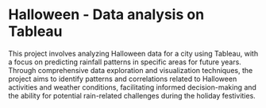 # Halloween - Data analysis on Tableau

This project involves analyzing Halloween data for a city using Tableau, with a focus on predicting rainfall patterns in specific areas for future years. Through comprehensive data exploration and visualization techniques, the project aims to identify patterns and correlations related to Halloween activities and weather conditions, facilitating informed decision-making and the ability for potential rain-related challenges during the holiday festivities.


